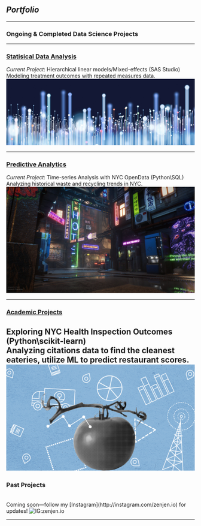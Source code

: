 ## *Portfolio*

---
### Ongoing & Completed Data Science Projects



---

### [Statisical Data Analysis](statisticaldataanalysis.md)
<i>Current Project</i>: Hierarchical linear models/Mixed-effects (SAS Studio)
<br>
Modeling treatment outcomes with repeated measures data.
<br>
<a href="statisticaldataanalysis.md"><img src="images/dataprofessionals.JPG?raw=true"/></a>

---
### [Predictive Analytics](http://example.com/)
<i>Current Project</i>: Time-series Analysis with NYC OpenData (Python\SQL)
<br>
Analyzing historical waste and recycling trends in NYC.
<br>
<a href="predictiveanalytics.md"><img src="images/civilizationfiction.jpg?raw=true"/></a>

---

### [Academic Projects](/pdf/sample_presentation.pdf)
Exploring NYC Health Inspection Outcomes (Python\scikit-learn)
<br>
Analyzing citations data to find the cleanest eateries, utilize ML to predict restaurant scores.
<br>
<a href="/pdf/sample_presentation.pdf"><img src="images/healthinspectiondatabanner.png?raw=true"/></a>
---

### Past Projects
<br>
Coming soon—follow my [Instagram](http://instagram.com/zenjen.io) for updates! <img src="https://image.flaticon.com/icons/png/128/174/174855.png" alt="IG:zenjen.io" height="15" width="15" />

---



<!-- Remove above link if you don't want to attibute -->
